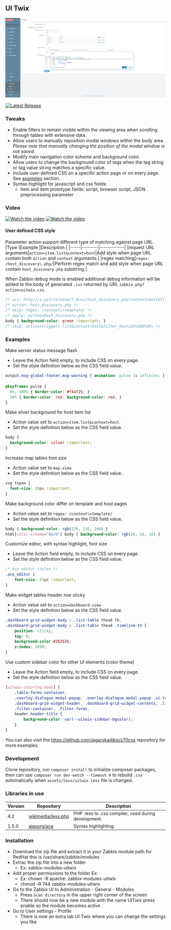 ## UI Twix

![](doc/uitwix.png)

[![Latest Release](https://img.shields.io/github/v/release/gr8b/zabbix-module-uitwix)](https://github.com/gr8b/zabbix-module-uitwix/releases)

### Tweaks

- Enable filters to remain visible within the viewing area when scrolling through tables with extensive data.
- Allow users to manually reposition modal windows within the body area.\
  _Please note that manually changing the position of the modal window is not saved._
- Modify main navigation color scheme and background color.
- Allow users to change the background color of tags when the tag string or tag value string matches a specific value.
- Include user-defined CSS on a specific action page or on every page. See [examples](#examples) section.
- Syntax highlight for javascript and css fields:
  - item and item prototype fields: script, browser script, JSON preprocessing parameter


### Video

[![Watch the video](https://img.youtube.com/vi/Sce15yF6aE0/0.jpg)](https://www.youtube.com/watch?v=Sce15yF6aE0)
[![Watch the video](https://img.youtube.com/vi/WfKLvZSd6OM/0.jpg)](https://www.youtube.com/watch?v=WfKLvZSd6OM&t=101s)


#### User defined CSS style

Parameter action support different type of matching against page URL.
|Type |Example |Description |
|-----|--------|------------|
|request URL arguments|`action=item.list&context=host`|Add style when page URL contain both `action` and `context` arguments.|
|regex matching|`regex: /host_discovery\.php/`|Perform regex match and add style when page URL contain `host_discovery.php` substring.|

When Zabbix debug mode is enabled additional debug information will be added to the body of generated `.css` returned by URL `zabbix.php?action=uitwix.css`.

```css
/* uri: http://z.git/release/7.0/ui/host_discovery.php?context=host&filter_hostids%5B%5D=10084 */
/* action: host_discovery.php */
/* skip: regex: /context\=template/ */
/* apply: action=host_discovery.php */
body { background-color: green !important; }
/* skip: action=triggers.list&context=host&filter_hostids%5B0%5D= */
```

### Examples

Make server status message flash
- Leave the Action field empty, to include CSS on every page.
- Set the style definition below as the CSS field value.
```css
output.msg-global-footer.msg-warning { animation: pulse 1s infinite; }

@keyframes pulse {
  0%, 100% { border-color: #f4af25; }
  50% { border-color: red; background-color: red; }
}
```

Make silver background for host item list
- Action value set to `action=item.list&context=host`.
- Set the style definition below as the CSS field value.
```css
body {
  background-color: silver !important;
}
```

Increase map lables font size
- Action value set to `map.view`
- Set the style definition below as the CSS field value.
```css
svg tspan {
  font-size: 20px !important;
}
```

Make background color differ on template and host pages
- Action value set to `regex: /context\=template/`
- Set the style definition below as the CSS field value.
```css
body { background-color: rgb(235, 235, 240) }
html[color-scheme="dark"] body { background-color: rgb(26, 26, 26) }
```

Customize editor, with syntax highlight, font size
- Leave the Action field empty, to include CSS on every page.
- Set the style definition below as the CSS field value.
```css
/* Ace editor styles */
.ace_editor {
    font-size: 15px !important;
}
```

Make widget tables header row sticky
- Action value set to `action=dashboard.view`
- Set the style definition below as the CSS field value.
```css
.dashboard-grid-widget-body > .list-table thead th,
.dashboard-grid-widget-body > .list-table thead .timeline-th {
    position: sticky;
    top: 0;
    background-color:#2b2b2b;
    z-index: 1000;
}
```

Use custom sidebar color for other UI elements (color theme)
- Leave the Action field empty, to include CSS on every page.
- Set the style definition below as the CSS field value.
```css
[uitwix-coloring-body] {
    .table-forms-container,
    .overlay-dialogue.modal-popup, .overlay-dialogue.modal-popup .ui-tabs-nav,
    .dashboard-grid-widget-header, .dashboard-grid-widget-contents, .list-table,
    .filter-container, .filter-forms,
    header.header-title {
        background-color: var(--uitwix-sidebar-bgcolor);
    }
}
```

You can also visit the https://github.com/aigarskadikis/z70css repository for more examples.

### Development

Clone repository, run `composer install` to initialize composer packages, then can use `composer run dev-watch --timeout 0` to rebuild `.css` automatically when `assets/less/uitwix.less` file is changed.

### Libraries in use

|Version|Repository|Description|
|-------|----------|-----------|
|4.2|[wikimedia/less.php](https://github.com/wikimedia/less.php)| PHP .less to .css compiler, used during development.|
|1.5.0|[ajaxorg/ace](https://github.com/ajaxorg/ace)|Syntax highlighting.|

### Installation

- Download the zip file and extract it in your Zabbix module path for RedHat this is /usr/share/zabbix/modules
- Extrac the zip file into a new folder
  - Ex: zabbix-modules-uitwix
- Add proper permissions to the folder Ex:
  - Ex: chown -R apache: zabbix-modules-uitwix
  - chmod -R 744 zabbix-modules-uitwix
- Go to the Zabbix UI to Administration - General - Modules
  - Press ```Scan directory``` in the upper right corner of the screen
  - There should now be a new module with the name UITwix press enable so the module becomes active
- Go to User settings - Profile
  - There is now an extra tab UI Twix where you can change the settings you like
